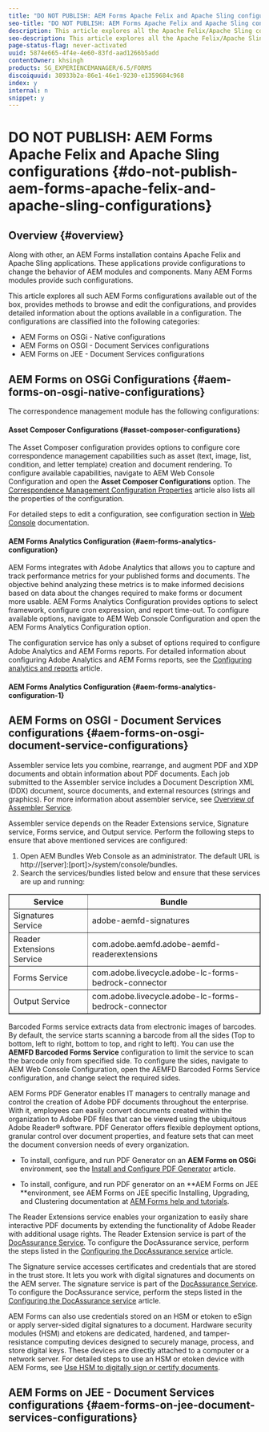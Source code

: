 ```yaml
---
title: "DO NOT PUBLISH: AEM Forms Apache Felix and Apache Sling configurations "
seo-title: "DO NOT PUBLISH: AEM Forms Apache Felix and Apache Sling configurations "
description: This article explores all the Apache Felix/Apache Sling configurations of AEM Forms. These configurations help you change the behavior of an AEM Forms author and publish instance.
seo-description: This article explores all the Apache Felix/Apache Sling configurations of AEM Forms. These configurations help you change the behavior of an AEM Forms author and publish instance.
page-status-flag: never-activated
uuid: 5874e665-4f4e-4e60-83fd-aad1266b5add
contentOwner: khsingh
products: SG_EXPERIENCEMANAGER/6.5/FORMS
discoiquuid: 38933b2a-86e1-46e1-9230-e1359684c968
index: y
internal: n
snippet: y
---
```


# DO NOT PUBLISH: AEM Forms Apache Felix and Apache Sling configurations {#do-not-publish-aem-forms-apache-felix-and-apache-sling-configurations}

## Overview  {#overview}

Along with other, an AEM Forms installation contains Apache Felix and Apache Sling applications. These applications provide configurations to change the behavior of AEM modules and components. Many AEM Forms modules provide such configurations.

This article explores all such AEM Forms configurations available out of the box, provides methods to browse and edit the configurations, and provides detailed information about the options available in a configuration. The configurations are classified into the following categories:

* AEM Forms on OSGi - Native configurations
* AEM Forms on OSGI - Document Services configurations
* AEM Forms on JEE - Document Services configurations

## AEM Forms on OSGi Configurations {#aem-forms-on-osgi-native-configurations}

The correspondence management module has the following configurations:

#### Asset Composer Configurations {#asset-composer-configurations}

The Asset Composer configuration provides options to configure core correspondence management capabilities such as asset (text, image, list, condition, and letter template) creation and document rendering. To configure available capabilities, navigate to AEM Web Console Configuration and open the **Asset Composer Configurations** option. The [Correspondence Management Configuration Properties](/forms/using/cm-configuration-properties.md) article also lists all the properties of the configuration.

For detailed steps to edit a configuration, see configuration section in [Web Console](/sites/deploying/using/web-console.md) documentation.

#### AEM Forms Analytics Configuration {#aem-forms-analytics-configuration}

AEM Forms integrates with Adobe Analytics that allows you to capture and track performance metrics for your published forms and documents. The objective  behind  analyzing these metrics is to make informed decisions based on data about the changes required to make forms or document more usable. AEM Forms Analytics Configuration provides options to select framework, configure  cron  expression, and report time-out. To configure available options, navigate to AEM Web Console Configuration and open the AEM Forms Analytics Configuration option.

The configuration service has only a subset of options required to configure Adobe Analytics and AEM Forms reports. For detailed information about configuring Adobe Analytics and AEM Forms reports, see the [Configuring analytics and reports](../../../forms/using/configure-analytics-forms-documents.md) article.

#### AEM Forms Analytics Configuration {#aem-forms-analytics-configuration-1}

## AEM Forms on OSGI - Document Services configurations  {#aem-forms-on-osgi-document-service-configurations}

Assembler service lets you combine, rearrange, and augment PDF and XDP documents and obtain information about PDF documents. Each job submitted to the Assembler service includes a Document Description XML (DDX) document, source documents, and external resources (strings and graphics). For more information about assembler service, see [Overview of Assembler Service](https://helpx.adobe.com/content/help/en/aem-forms/6/overview-aem-document-services.html#main-pars_header_0).

Assembler service depends on the Reader Extensions service, Signature service, Forms service, and Output service. Perform the following steps to ensure that above mentioned services are configured:

1. Open AEM Bundles Web Console as an administrator. The default URL is http://[server]:[port]&gt;/system/console/bundles. 
1. Search the services/bundles listed below and ensure that these services are up and running:

<table border="1" cellpadding="1" cellspacing="0" width="100%"> 
 <tbody> 
  <tr> 
   <th>Service<br /> </th> 
   <th>Bundle </th> 
  </tr> 
  <tr> 
   <td>Signatures Service</td> 
   <td>adobe-aemfd-signatures</td> 
  </tr> 
  <tr> 
   <td>Reader Extensions Service</td> 
   <td>com.adobe.aemfd.adobe-aemfd-readerextensions<br /> </td> 
  </tr> 
  <tr> 
   <td>Forms Service</td> 
   <td>com.adobe.livecycle.adobe-lc-forms-bedrock-connector<br /> </td> 
  </tr> 
  <tr> 
   <td>Output Service</td> 
   <td>com.adobe.livecycle.adobe-lc-forms-bedrock-connector</td> 
  </tr> 
 </tbody> 
</table>

Barcoded Forms service extracts data from electronic images of barcodes. By default, the service starts scanning a barcode from all the sides (Top to bottom, left to right, bottom to top, and right to left). You can use the **AEMFD Barcoded Forms Service** configuration to limit the service to scan the barcode only from specified side. To configure the sides, navigate to AEM Web Console Configuration, open the AEMFD Barcoded Forms Service configuration, and change select the required sides.

AEM Forms PDF Generator enables IT managers to centrally manage and control the creation of Adobe PDF documents throughout the enterprise. With it, employees can easily convert documents created within the organization to Adobe PDF files that can be viewed using the ubiquitous Adobe Reader® software. PDF Generator offers flexible deployment options, granular control over document properties, and feature sets that can meet the document conversion needs of every organization.

* To install, configure, and run PDF Generator on an **AEM Forms on OSGi** environment, see the [Install and Configure PDF Generator](/forms/using/install-configure-pdf-generator.md) article.

* To install, configure, and run PDF generator on an **AEM Forms on JEE **environment, see AEM Forms on JEE specific Installing, Upgrading, and Clustering documentation at [AEM Forms help and tutorials](/forms/using/topics.md).

The Reader Extensions service enables your organization to easily share interactive PDF documents by extending the functionality of Adobe Reader with additional usage rights. The Reader Extension service is part of the [DocAssurance Service](../../../forms/using/overview-aem-document-services.md). To configure the DocAssurance service, perform the steps listed in the [Configuring the DocAssurance service](/forms/using/configuring-document-services.md) article.

The Signature service accesses certificates and credentials that are stored in the trust store. It lets you work with digital signatures and documents on the AEM server. The signature service is part of the [DocAssurance Service](../../../forms/using/overview-aem-document-services.md). To configure the DocAssurance service, perform the steps listed in the [Configuring the DocAssurance service](/forms/using/configuring-document-services.md) article.

AEM Forms can also use credentials stored on an HSM or etoken to eSign or apply server-sided digital signatures to a document. Hardware security modules (HSM) and etokens are dedicated, hardened, and tamper-resistance computing devices designed to securely manage, process, and store digital keys. These devices are directly attached to a computer or a network server. For detailed steps to use an HSM or etoken device with AEM Forms, see [Use HSM to digitally sign or certify documents](/forms/using/hsm-certify-esign-docs.md).

## AEM Forms on JEE - Document Services configurations  {#aem-forms-on-jee-document-services-configurations}

